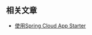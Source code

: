 ## 相关文章

+ [使用Spring Cloud App Starter](http://tu-yucheng.github.io/springcloud/2023/05/13/spring-cloud-app-starter.html)